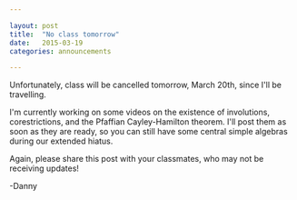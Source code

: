```yaml
---

layout: post
title:  "No class tomorrow"
date:   2015-03-19
categories: announcements 

---
```


Unfortunately, class will be cancelled tomorrow, March 20th, since I'll be travelling.

I'm currently working on some videos on the existence of involutions, corestrictions, and the Pfaffian Cayley-Hamilton theorem. I'll post them as soon as they are ready, so you can still have some central simple algebras during our extended hiatus.

Again, please share this post with your classmates, who may not be receiving updates!

-Danny